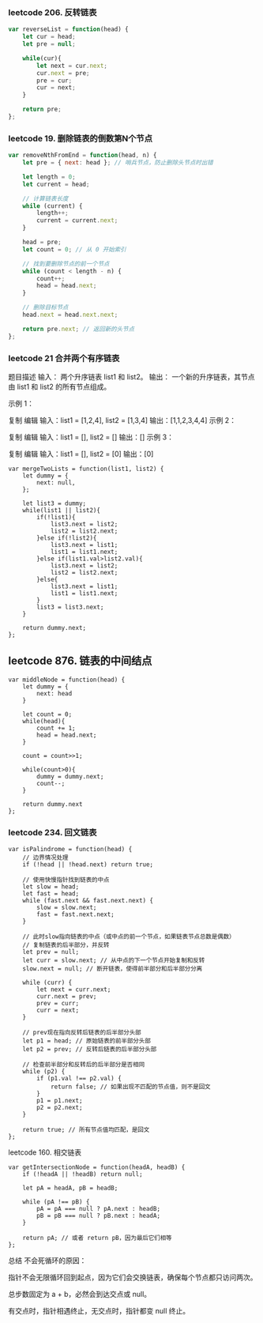 ### leetcode 206. 反转链表

```js
var reverseList = function(head) {
    let cur = head;
    let pre = null;

    while(cur){
        let next = cur.next;
        cur.next = pre;
        pre = cur;
        cur = next;
    }

    return pre;
};
```

### leetcode 19. 删除链表的倒数第N个节点

```js
var removeNthFromEnd = function(head, n) {
    let pre = { next: head }; // 哨兵节点，防止删除头节点时出错

    let length = 0;
    let current = head;

    // 计算链表长度
    while (current) {
        length++;
        current = current.next;
    }

    head = pre;
    let count = 0; // 从 0 开始索引

    // 找到要删除节点的前一个节点
    while (count < length - n) {
        count++;
        head = head.next;
    }

    // 删除目标节点
    head.next = head.next.next;

    return pre.next; // 返回新的头节点
};
```

### leetcode 21 合并两个有序链表

题目描述
输入： 两个升序链表 list1 和 list2。
输出： 一个新的升序链表，其节点由 list1 和 list2 的所有节点组成。

示例 1：

复制
编辑
输入：list1 = [1,2,4], list2 = [1,3,4]
输出：[1,1,2,3,4,4]
示例 2：

复制
编辑
输入：list1 = [], list2 = []
输出：[]
示例 3：

复制
编辑
输入：list1 = [], list2 = [0]
输出：[0]

```
var mergeTwoLists = function(list1, list2) {
    let dummy = {
        next: null,
    };

    let list3 = dummy;
    while(list1 || list2){
        if(!list1){
            list3.next = list2;
            list2 = list2.next;
        }else if(!list2){
            list3.next = list1;
            list1 = list1.next;
        }else if(list1.val>list2.val){
            list3.next = list2;
            list2 = list2.next;
        }else{
            list3.next = list1;
            list1 = list1.next;
        }
        list3 = list3.next;
    }

    return dummy.next;
};
```

## leetcode 876. 链表的中间结点
```
var middleNode = function(head) {
    let dummy = {
        next: head
    }

    let count = 0;
    while(head){
        count += 1;
        head = head.next;
    }

    count = count>>1;

    while(count>0){
        dummy = dummy.next;
        count--;
    }

    return dummy.next
};
```



### leetcode 234. 回文链表
```
var isPalindrome = function(head) {
    // 边界情况处理
    if (!head || !head.next) return true;

    // 使用快慢指针找到链表的中点
    let slow = head;
    let fast = head;
    while (fast.next && fast.next.next) {
        slow = slow.next;
        fast = fast.next.next;
    }

    // 此时slow指向链表的中点（或中点的前一个节点，如果链表节点总数是偶数）
    // 复制链表的后半部分，并反转
    let prev = null;
    let curr = slow.next; // 从中点的下一个节点开始复制和反转
    slow.next = null; // 断开链表，使得前半部分和后半部分分离

    while (curr) {
        let next = curr.next;
        curr.next = prev;
        prev = curr;
        curr = next;
    }

    // prev现在指向反转后链表的后半部分头部
    let p1 = head; // 原始链表的前半部分头部
    let p2 = prev; // 反转后链表的后半部分头部

    // 检查前半部分和反转后的后半部分是否相同
    while (p2) {
        if (p1.val !== p2.val) {
            return false; // 如果出现不匹配的节点值，则不是回文
        }
        p1 = p1.next;
        p2 = p2.next;
    }

    return true; // 所有节点值均匹配，是回文
};
```

leetcode 160. 相交链表
```
var getIntersectionNode = function(headA, headB) {
    if (!headA || !headB) return null;

    let pA = headA, pB = headB;
    
    while (pA !== pB) {
        pA = pA === null ? pA.next : headB;
        pB = pB === null ? pB.next : headA;
    }

    return pA; // 或者 return pB，因为最后它们相等
};

```

总结
不会死循环的原因：

指针不会无限循环回到起点，因为它们会交换链表，确保每个节点都只访问两次。

总步数固定为 a + b，必然会到达交点或 null。

有交点时，指针相遇终止，无交点时，指针都变 null 终止。

